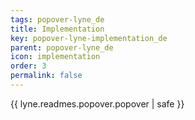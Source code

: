 ```yaml
---
tags: popover-lyne_de
title: Implementation
key: popover-lyne-implementation_de
parent: popover-lyne_de
icon: implementation
order: 3
permalink: false  
---
```

{{ lyne.readmes.popover.popover | safe }}


